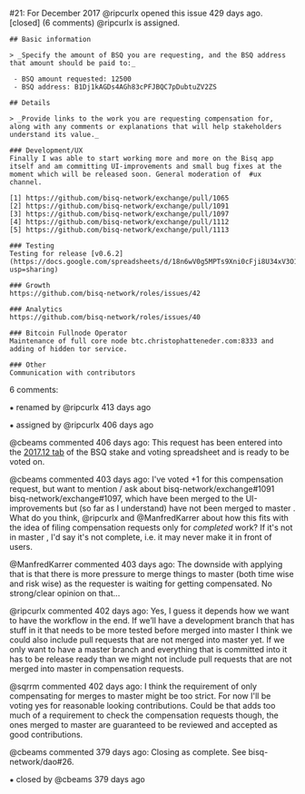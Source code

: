 #21: For December 2017
@ripcurlx opened this issue 429 days ago.  [closed] (6 comments)
@ripcurlx is assigned. 

    ## Basic information
    
    > _Specify the amount of BSQ you are requesting, and the BSQ address that amount should be paid to:_
    
     - BSQ amount requested: 12500
     - BSQ address: B1Dj1kAGDs4AGh83cPFJBQC7pDubtuZV2ZS
    
    ## Details
    
    > _Provide links to the work you are requesting compensation for, along with any comments or explanations that will help stakeholders understand its value._
    
    ### Development/UX
    Finally I was able to start working more and more on the Bisq app itself and am committing UI-improvements and small bug fixes at the moment which will be released soon. General moderation of  #ux  channel.
    
    [1] https://github.com/bisq-network/exchange/pull/1065
    [2] https://github.com/bisq-network/exchange/pull/1091
    [3] https://github.com/bisq-network/exchange/pull/1097
    [4] https://github.com/bisq-network/exchange/pull/1112
    [5] https://github.com/bisq-network/exchange/pull/1113
    
    ### Testing
    Testing for release [v0.6.2](https://docs.google.com/spreadsheets/d/18n6wV0g5MPTs9Xni0cFji8U34xV3O1IRPDEYZrluBuU/edit?usp=sharing)
    
    ### Growth
    https://github.com/bisq-network/roles/issues/42
    
    ### Analytics
    https://github.com/bisq-network/roles/issues/40
    
    ### Bitcoin Fullnode Operator
    Maintenance of full core node btc.christophatteneder.com:8333 and adding of hidden tor service.
    
    ### Other
    Communication with contributors


6 comments:

⁕ renamed by @ripcurlx 413 days ago

⁕ assigned by @ripcurlx 406 days ago

@cbeams commented 406 days ago:
    This request has been entered into the [2017.12 tab](https://docs.google.com/spreadsheets/d/1xlXDswj3251BPCOcII-UyWlX7o7jMkfYBE-IZ5te5Ck/edit#gid=548599266) of the BSQ stake and voting spreadsheet and is ready to be voted on.


@cbeams commented 403 days ago:
    I've voted +1 for this compensation request, but want to mention / ask about bisq-network/exchange#1091 bisq-network/exchange#1097, which have been merged to the  UI-improvements  but (so far as I understand) have not been merged to  master . What do you think, 
    @ripcurlx and @ManfredKarrer about how this fits with the idea of filing compensation requests only for _completed_ work? If it's not in  master , I'd say it's not complete, i.e. it may never make it in front of users.


@ManfredKarrer commented 403 days ago:
    The downside with applying that is that there is more pressure to merge things to master (both time wise and risk wise) as the requester is waiting for getting compensated. No strong/clear opinion on that...


@ripcurlx commented 402 days ago:
    Yes, I guess it depends how we want to have the workflow in the end. If we’ll have a development branch that has stuff in it that needs to be more tested before merged into master I think we could also include pull requests that are not merged into master yet. If we 
    only want to have a master branch and everything that is committed into it has to be release ready than we might not include  pull requests that are not merged into master in compensation requests.


@sqrrm commented 402 days ago:
    I think the requirement of only compensating for merges to master might be too strict. For now I'll be voting yes for reasonable looking contributions. Could be that adds too much of a requirement to check the compensation requests though, the ones merged to master 
    are guaranteed to be reviewed and accepted as good contributions.


@cbeams commented 379 days ago:
    Closing as complete. See bisq-network/dao#26.


⁕ closed by @cbeams 379 days ago


